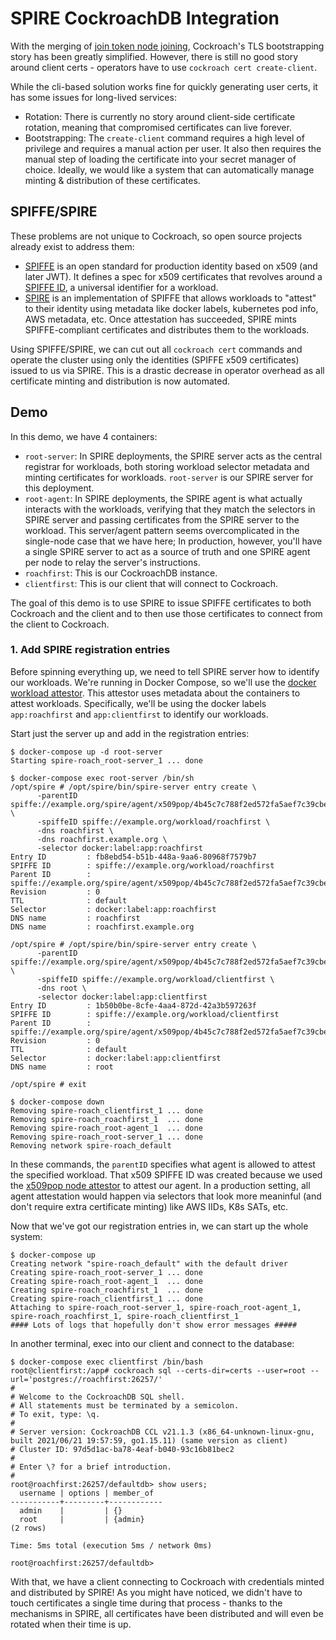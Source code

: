 # SPIRE CockroachDB Integration

With the merging of [join token node joining](https://github.com/cockroachdb/cockroach/pull/63492), Cockroach's TLS bootstrapping story has been greatly simplified. However, there is still no good story around client certs - operators have to use `cockroach cert create-client`.

While the cli-based solution works fine for quickly generating user certs, it has some issues for long-lived services:

- Rotation: There is currently no story around client-side certificate rotation, meaning that compromised certificates can live forever.
- Bootstrapping: The `create-client` command requires a high level of privilege and requires a manual action per user. It also then requires the manual step of loading the certificate into your secret manager of choice. Ideally, we would like a system that can automatically manage minting & distribution of these certificates.

## SPIFFE/SPIRE

These problems are not unique to Cockroach, so open source projects already exist to address them:

- [SPIFFE](https://spiffe.io/docs/latest/spiffe-about/overview/) is an open standard for production identity based on x509 (and later JWT). It defines a spec for x509 certificates that revolves around a [SPIFFE ID](https://spiffe.io/docs/latest/spiffe-about/spiffe-concepts/#spiffe-id), a universal identifier for a workload.
- [SPIRE](https://spiffe.io/docs/latest/spire-about/) is an implementation of SPIFFE that allows workloads to "attest" to their identity using metadata like docker labels, kubernetes pod info, AWS metadata, etc. Once attestation has succeeded, SPIRE mints SPIFFE-compliant certificates and distributes them to the workloads.

Using SPIFFE/SPIRE, we can cut out all `cockroach cert` commands and operate the cluster using only the identities (SPIFFE x509 certificates) issued to us via SPIRE. This is a drastic decrease in operator overhead as all certificate minting and distribution is now automated.

## Demo

In this demo, we have 4 containers:

- `root-server`: In SPIRE deployments, the SPIRE server acts as the central registrar for workloads, both storing workload selector metadata and minting certificates for workloads. `root-server` is our SPIRE server for this deployment.
- `root-agent`: In SPIRE deployments, the SPIRE agent is what actually interacts with the workloads, verifying that they match the selectors in SPIRE server and passing certificates from the SPIRE server to the workload.
  This server/agent pattern seems overcomplicated in the single-node case that we have here; In production, however, you'll have a single SPIRE server to act as a source of truth and one SPIRE agent per node to relay the server's instructions.
- `roachfirst`: This is our CockroachDB instance.
- `clientfirst`: This is our client that will connect to Cockroach.

The goal of this demo is to use SPIRE to issue SPIFFE certificates to both Cockroach and the client and to then use those certificates to connect from the client to Cockroach.

### 1. Add SPIRE registration entries

Before spinning everything up, we need to tell SPIRE server how to identify our workloads. We're running in Docker Compose, so we'll use the [docker workload attestor](https://github.com/spiffe/spire/blob/v0.12.3/doc/plugin_agent_workloadattestor_docker.md). This attestor uses metadata about the containers to attest workloads. Specifically, we'll be using the docker labels `app:roachfirst` and `app:clientfirst` to identify our workloads.

Start just the server up and add in the registration entries:

```
$ docker-compose up -d root-server         
Starting spire-roach_root-server_1 ... done

$ docker-compose exec root-server /bin/sh  
/opt/spire # /opt/spire/bin/spire-server entry create \
      -parentID spiffe://example.org/spire/agent/x509pop/4b45c7c788f2ed572fa5aef7c39cbe2fd0523d78 \
      -spiffeID spiffe://example.org/workload/roachfirst \
      -dns roachfirst \
      -dns roachfirst.example.org \
      -selector docker:label:app:roachfirst
Entry ID         : fb8ebd54-b51b-448a-9aa6-80968f7579b7
SPIFFE ID        : spiffe://example.org/workload/roachfirst
Parent ID        : spiffe://example.org/spire/agent/x509pop/4b45c7c788f2ed572fa5aef7c39cbe2fd0523d78
Revision         : 0
TTL              : default
Selector         : docker:label:app:roachfirst
DNS name         : roachfirst
DNS name         : roachfirst.example.org

/opt/spire # /opt/spire/bin/spire-server entry create \
      -parentID spiffe://example.org/spire/agent/x509pop/4b45c7c788f2ed572fa5aef7c39cbe2fd0523d78 \
      -spiffeID spiffe://example.org/workload/clientfirst \
      -dns root \
      -selector docker:label:app:clientfirst
Entry ID         : 1b50b0be-8cfe-4aa4-872d-42a3b597263f
SPIFFE ID        : spiffe://example.org/workload/clientfirst
Parent ID        : spiffe://example.org/spire/agent/x509pop/4b45c7c788f2ed572fa5aef7c39cbe2fd0523d78
Revision         : 0
TTL              : default
Selector         : docker:label:app:clientfirst
DNS name         : root

/opt/spire # exit

$ docker-compose down
Removing spire-roach_clientfirst_1 ... done
Removing spire-roach_roachfirst_1  ... done
Removing spire-roach_root-agent_1  ... done
Removing spire-roach_root-server_1 ... done
Removing network spire-roach_default
```

In these commands, the `parentID` specifies what agent is allowed to attest the specified workload. That x509 SPIFFE ID was created because we used the [x509pop node attestor](https://github.com/spiffe/spire/blob/main/doc/plugin_server_nodeattestor_x509pop.md) to attest our agent. In a production setting, all agent attestation would happen via selectors that look more meaninful (and don't require extra certificate minting) like AWS IIDs, K8s SATs, etc.

Now that we've got our registration entries in, we can start up the whole system:

```
$ docker-compose up  
Creating network "spire-roach_default" with the default driver
Creating spire-roach_root-server_1 ... done
Creating spire-roach_root-agent_1  ... done
Creating spire-roach_roachfirst_1  ... done
Creating spire-roach_clientfirst_1 ... done
Attaching to spire-roach_root-server_1, spire-roach_root-agent_1, spire-roach_roachfirst_1, spire-roach_clientfirst_1
#### Lots of logs that hopefully don't show error messages #####
```

In another terminal, exec into our client and connect to the database:

```
$ docker-compose exec clientfirst /bin/bash
root@clientfirst:/app# cockroach sql --certs-dir=certs --user=root --url='postgres://roachfirst:26257/'
#
# Welcome to the CockroachDB SQL shell.
# All statements must be terminated by a semicolon.
# To exit, type: \q.
#
# Server version: CockroachDB CCL v21.1.3 (x86_64-unknown-linux-gnu, built 2021/06/21 19:57:59, go1.15.11) (same version as client)
# Cluster ID: 97d5d1ac-ba78-4eaf-b040-93c16b81bec2
#
# Enter \? for a brief introduction.
#
root@roachfirst:26257/defaultdb> show users;
  username | options | member_of
-----------+---------+------------
  admin    |         | {}
  root     |         | {admin}
(2 rows)

Time: 5ms total (execution 5ms / network 0ms)

root@roachfirst:26257/defaultdb> 
```

With that, we have a client connecting to Cockroach with credentials minted and distributed by SPIRE! As you might have noticed, we didn't have to touch certificates a single time during that process - thanks to the mechanisms in SPIRE, all certificates have been distributed and will even be rotated when their time is up.
